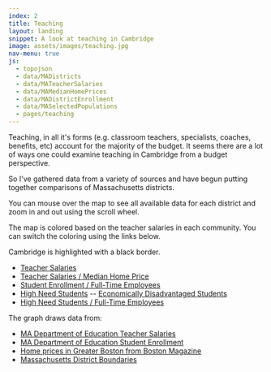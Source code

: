 ```yaml
---
index: 2
title: Teaching
layout: landing
snippet: A look at teaching in Cambridge
image: assets/images/teaching.jpg
nav-menu: true
js:
  - topojson
  - data/MADistricts
  - data/MATeacherSalaries
  - data/MAMedianHomePrices
  - data/MADistrictEnrollment
  - data/MASelectedPopulations
  - pages/teaching
---
```


<style>
	#map {
		position: relative;
	}

	.land {
	  fill: #a1a1a1;
	  stroke: #000;
	  stroke-width: .1px;
	}

	.hidden {
	  display: none;
	}

	div.tooltip {
	  color: #222;
	  background: #fff;
	  padding: .5em;
	  text-shadow: #f5f5f5 0 1px 0;
	  border-radius: 2px;
	  box-shadow: 0px 0px 2px 0px #a6a6a6;
	  opacity: 0.9;
	  position: absolute;
		font-size: 15px;
	}

	p {
		margin-bottom: 1em;
	}
</style>

<div class='narrative'>
  <div id="map" class="graph-right"></div>

  <p>
  	Teaching, in all it's forms (e.g. classroom teachers, specialists, coaches, benefits, etc)
		account for the majority of the budget. It seems there are a lot of ways one could
		examine teaching in Cambridge from a budget perspective.
  </p>
	<p>
		So I've gathered data from a variety of sources and have begun putting together
		comparisons of Massachusetts districts.
	</p>
	<p>
		You can mouse over the map to see all available data for each district and zoom in
		and out using the scroll wheel.
	</p>
	<p>
		The map is colored based on the teacher salaries
		in each community. You can switch the coloring using the links below.
	</p>
	<p>Cambridge is highlighted with a black border.</p>
	<ul>
		<li><a href="javascript:salaries()">Teacher Salaries</a></li>
		<li><a href="javascript:homePrices()">Teacher Salaries / Median Home Price</a></li>
		<li><a href="javascript:employees()">Student Enrollment / Full-Time Employees</a></li>
		<li>
			<a href="javascript:highNeeds()">High Need Students</a> --
			<a href="javascript:disadvantaged()">Economically Disadvantaged Students</a>
		</li>
		<li>
			<a href="javascript:needsToEmployees()">High Need Students / Full-Time Employees</a>
		</li>
	</ul>
	<p>The graph draws data from:</p>
	<ul>
		<li>
			<a href="http://profiles.doe.mass.edu/statereport/teachersalaries.aspx">MA Department of Education Teacher Salaries</a>
		</li>
		<li>
			<a href="http://www.doe.mass.edu/infoservices/reports/enroll/default.html?yr=1617">MA Department of Education Student Enrollment</a>
		</li>
		<li>
			<a href="https://www.bostonmagazine.com/best-places-to-live-2017-single-family-homes/">Home prices in Greater Boston from Boston Magazine</a>
		</li>
		<li>
			<a href="https://github.com/LearningLab/ma-districts">Massachusetts District Boundaries</a>
		</li>
	</ul>
</div>
